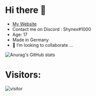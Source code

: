 # Hi there 👋

* [My Website](http://www.carltech.de)
* Contact me on Discord : Shynex#1000 <br>
* Age: 17 <br>
* Made in Germany <br>
* 👯 I’m looking to collaborate ... 

![Anurag's GitHub stats](https://github-readme-stats.vercel.app/api?username=Shynex&show_icons=true&theme=dark&count_private=true&show_icons=true)



# Visitors:
![visitor](https://profile-counter.glitch.me/Shynex/count.svg)
